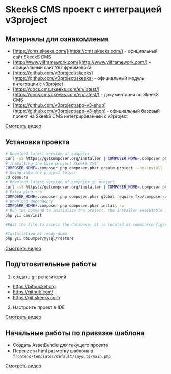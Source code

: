 # SkeekS CMS проект с интеграцией v3project

## Материалы для ознакомления

 * [https://cms.skeeks.com/](https://cms.skeeks.com/) - официальный сайт SkeekS CMS
 * [http://www.yiiframework.com/](http://www.yiiframework.com/) - официальный сайт Yii2 фреймоврка
 * [https://github.com/v3project/skeeks](https://github.com/v3project/skeeks) - официальный модуль интеграции с v3project
 * [https://docs.cms.skeeks.com/en/latest/](https://docs.cms.skeeks.com/en/latest/) - документация по SkeekS CMS
 * [https://github.com/v3project/app-v3-shop](https://github.com/v3project/app-v3-shop) - официальный базовый проект на SkeekS CMS интегрированный с v3project

[Смотреть видео](https://youtu.be/sYAdOXiPWrg)

## Установка проекта

```bash
# Download latest version of composer
curl -sS https://getcomposer.org/installer | COMPOSER_HOME=.composer php
# Installing the base project SkeekS CMS
COMPOSER_HOME=.composer php composer.phar create-project --no-install --prefer-dist v3project/app-v3-shop demo.ru
# Going into the project folder
cd demo.ru
# Download latest version of composer in project
curl -sS https://getcomposer.org/installer | COMPOSER_HOME=.composer php
# Extra plug-ins
COMPOSER_HOME=.composer php composer.phar global require fxp/composer-asset-plugin --no-plugins
# Download dependency
COMPOSER_HOME=.composer php composer.phar install -o
# Run the command to initialize the project, the installer executable file and the necessary rights to the directory
php yii cms/init

#Edit the file to access the database, it is located at common/config/db.php

#Installation of ready-dump
php yii dbDumper/mysql/restore
```

[Смотреть видео](https://youtu.be/DpNzH701EWY)

## Подготовительные работы

1. создать git репозиторий

 * https://bitbucket.org
 * https://github.com/
 * https://git.skeeks.com
 
2. Настроить проект в IDE

[Смотреть видео](https://youtu.be/7YdqD5ad1lA)

## Начальные работы по привязке шаблона

 * Создать AssetBundle для текущего проекта
 * Перенести html разметку шаблона в ``frontend/templates/default/layouts/main.php``

[Смотреть видео](https://youtu.be/zA36nuQz2fg)